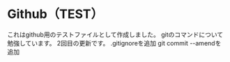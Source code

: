 # Github（TEST）
これはgithub用のテストファイルとして作成しました。
gitのコマンドについて勉強しています。
2回目の更新です。
.gitignoreを追加
git commit --amendを追加